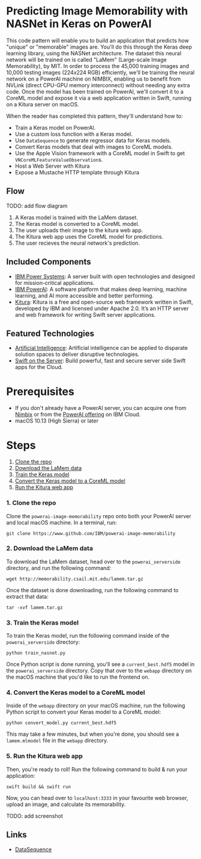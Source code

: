 # Predicting Image Memorability with NASNet in Keras on PowerAI

This code pattern will enable you to build an application that predicts how "unique" or "memorable" images are. You'll do this through the Keras deep learning library, using the NASNet architecture. The dataset this neural network will be trained on is called "LaMem" (Large-scale Image Memorability), by MIT. In order to process the 45,000 training images and 10,000 testing images (224x224 RGB) efficiently, we'll be training the neural network on a PowerAI machine on NIMBIX, enabling us to benefit from NVLink (direct CPU-GPU memory interconnect) without needing any extra code.
Once the model has been trained on PowerAI, we'll convert it to a CoreML model and expose it via a web application written in Swift, running on a Kitura server on macOS.

When the reader has completed this pattern, they'll understand how to:

* Train a Keras model on PowerAI.
* Use a custom loss function with a Keras model.
* Use `DataSequence` to generate regressor data for Keras models.
* Convert Keras models that deal with images to CoreML models.
* Use the Apple Vision framework with a CoreML model in Swift to get `VNCoreMLFeatureValueObservation`s.
* Host a Web Server with Kitura
* Expose a Mustache HTTP template through Kitura

## Flow

TODO: add flow diagram

1. A Keras model is trained with the LaMem dataset.
1. The Keras model is converted to a CoreML model.
1. The user uploads their image to the kitura web app.
1. The Kitura web app uses the CoreML model for predictions.
1. The user recieves the neural network's prediction.

## Included Components

* [IBM Power Systems](https://www.ibm.com/it-infrastructure/power): A server built with open technologies and designed for mission-critical applications.
* [IBM PowerAI](https://www.ibm.com/us-en/marketplace/deep-learning-platform): A software platform that makes deep learning, machine learning, and AI more accessible and better performing.
* [Kitura](https://www.kitura.io): Kitura is a free and open-source web framework written in Swift, developed by IBM and licensed under Apache 2.0. It’s an HTTP server and web framework for writing Swift server applications.

## Featured Technologies

* [Artificial Intelligence](https://medium.com/ibm-data-science-experience): Artificial intelligence can be applied to disparate solution spaces to deliver disruptive technologies.
* [Swift on the Server](https://developer.ibm.com/swift/): Build powerful, fast and secure server side Swift apps for the Cloud.

# Prerequisites

* If you don't already have a PowerAI server, you can acquire one from [Nimbix](https://www.nimbix.net/ibm) or from the [PowerAI offering](https://cloud.ibm.com/catalog/services/powerai) on IBM Cloud.
* macOS 10.13 (High Sierra) or later

# Steps

1. [Clone the repo](#1-clone-the-repo)
1. [Download the LaMem data](#2-download-the-lamem-data)
1. [Train the Keras model](#3-train-the-keras-model)
1. [Convert the Keras model to a CoreML model](#4-convert-the-keras-model-to-a-coreml-model)
1. [Run the Kitura web app](#5-run-the-kitura-web-app)

### 1. Clone the repo

Clone the `powerai-image-memorability` repo onto both your PowerAI server and local macOS machine. In a terminal, run:

```
git clone https://www.github.com/IBM/powerai-image-memorability
```

### 2. Download the LaMem data

To download the LaMem dataset, head over to the `powerai_serverside` directory, and run the following command:

```
wget http://memorability.csail.mit.edu/lamem.tar.gz
```

Once the dataset is done downloading, run the following command to extract that data:

```
tar -xvf lamem.tar.gz
```

### 3. Train the Keras model

To train the Keras model, run the following command inside of the `powerai_serverside` directory:

```
python train_nasnet.py
```

Once Python script is done running, you'll see a `current_best.hdf5` model in the `powerai_serverside` directory. Copy that over to the `webapp` directory on the macOS machine that you'd like to run the frontend on.

### 4. Convert the Keras model to a CoreML model

Inside of the `webapp` directory on your macOS machine, run the following Python script to convert your Keras model to a CoreML model:

```
python convert_model.py current_best.hdf5
```

This may take a few minutes, but when you're done, you should see a `lamem.mlmodel` file in the `webapp` directory.

### 5. Run the Kitura web app

Then, you're ready to roll! Run the following command to build & run your application:

```
swift build && swift run
```

Now, you can head over to `localhost:3333` in your favourite web browser, upload an image, and calculate its memorability.

TODO: add screenshot

## Links

* [DataSequence](https://techblog.appnexus.com/a-keras-multithreaded-dataframe-generator-for-millions-of-image-files-84d3027f6f43)
